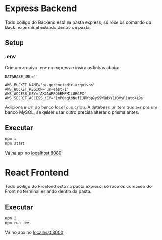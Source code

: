 # Express Backend 

Todo código do Backend está na pasta express, só rode os comando do Back no terminal estando dentro da pasta.

## Setup

### .env

Crie um arquivo .env no express e insira as linhas abaixo:

```env
DATABASE_URL=''

AWS_BUCKET_NAME='pa-gerenciador-arquivos'
AWS_BUCKET_REGION='us-east-1'
AWS_ACCESS_KEY='AKIAWPPO6RMPMCLURGPX'
AWS_SECRET_ACCESS_KEY='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'
```

Adicione a Url do banco local que criou. A [database url](https://www.prisma.io/docs/concepts/database-connectors/mysql#base-url-and-path) tem que ser pra um banco MySQL, se quiser usar outro precisa alterar o prisma antes. 


## Executar

```sh
npm i
npm start
```

Vá na api no [localhost 8080](http://localhost:8080)

# React Frontend

Todo código do Frontend está na pasta express, só rode os comando do Front no terminal estando dentro da pasta.

## Executar

```sh
npm i
npm run dev
```

Vá no app no [localhost 3000](http://localhost:3000)

